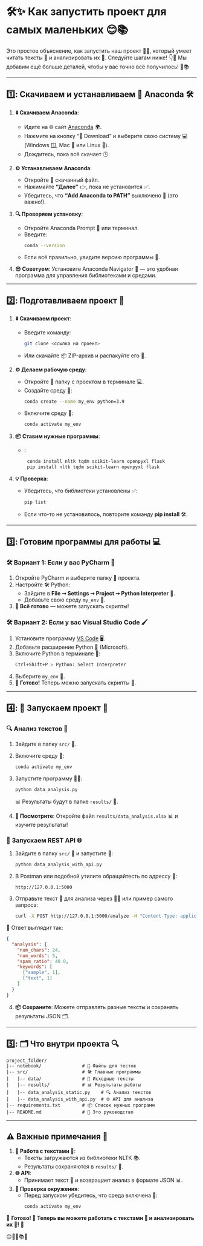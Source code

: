 # 🛠️✨ Как запустить проект для самых маленьких 😊📚

Это простое объяснение, как запустить наш проект 🧑‍💻, который умеет читать тексты 📜 и анализировать их 🧠. Следуйте шагам ниже! 👇🚀 Мы добавим ещё больше деталей, чтобы у вас точно всё получилось! 💪📚

---

## 1️⃣: Скачиваем и устанавливаем 🐍 **Anaconda** 🛠️

1. **⬇️ Скачиваем Anaconda**:
   - Идите на 🌐 сайт [Anaconda](https://www.anaconda.com/products/distribution) 🌍.
   - Нажмите на кнопку “💾 Download” и выберите свою систему 💻 (Windows 🪟, Mac 🍎 или Linux 🐧).
   - Дождитесь, пока всё скачает 🕒.

2. **⚙️ Устанавливаем Anaconda**:
   - Откройте 📂 скачанный файл.
   - Нажимайте **“Далее”** 👉, пока не установится ✅.
   - Убедитесь, что **“Add Anaconda to PATH”** выключено 🚫 (это важно!).

3. **🔍 Проверяем установку**:
   - Откройте Anaconda Prompt 💬 или терминал.
   - Введите:
     ```bash
     conda --version
     ```
   - Если всё правильно, увидите версию программы 🎉.

4. **😎 Советуем**: Установите Anaconda Navigator 🧭 — это удобная программа для управления библиотеками и средами.

---

## 2️⃣: Подготавливаем проект 🧰

1. **⬇️ Скачиваем проект**:
   - Введите команду:
     ```bash
     git clone <ссылка на проект>
     ```
   - Или скачайте 📦 ZIP-архив и распакуйте его 📁.

2. **⚙️ Делаем рабочую среду**:
   - Откройте 📂 папку с проектом в терминале 💻.
   - Создайте среду 🌱:
     ```bash
     conda create --name my_env python=3.9
     ```
   - Включите среду 🔄:
     ```bash
     conda activate my_env
     ```

3. **📦 Ставим нужные программы**:
   - :
     ```bash
      conda install nltk tqdm scikit-learn openpyxl flask
      pip install nltk tqdm scikit-learn openpyxl flask
     ```

4. **💡 Проверка**:
   - Убедитесь, что библиотеки установлены ✅:
     ```bash
     pip list
     ```
   - Если что-то не установилось, повторите команду **pip install** 🛠️.

---

## 3️⃣: Готовим программы для работы 💻

### 🛠️ Вариант 1: Если у вас PyCharm 🧩
1. Откройте PyCharm и выберите папку 📁 проекта.
2. Настройте 🛠️ Python:
   - Зайдите в **File ➞ Settings ➞ Project ➞ Python Interpreter** 🐍.
   - Добавьте свою среду `my_env` 🌱.
3. **🎉 Всё готово** — можете запускать скрипты!

### 🛠️ Вариант 2: Если у вас Visual Studio Code 🖌️
1. Установите программу [VS Code](https://code.visualstudio.com/) 🖥️.
2. Добавьте расширение Python 🐍 (Microsoft).
3. Включите Python в терминале 💬:
   ```bash
   Ctrl+Shift+P > Python: Select Interpreter
   ```
4. Выберите `my_env` 🌱.
5. **🔄 Готово!** Теперь можно запускать скрипты 📜.

---

## 4️⃣: 🚀 Запускаем проект 🏃

### 🔍 **Анализ текстов 📜**
1. Зайдите в папку `src/` 📂.
2. Включите среду 🌱:
   ```bash
   conda activate my_env
   ```
3. Запустите программу 🧑‍💻:
   ```bash
   python data_analysis.py
   ```
   📊 Результаты будут в папке `results/` 📁.

4. **👀 Посмотрите**: Откройте файл `results/data_analysis.xlsx` 📊 и изучите результаты!

### 🔗 **Запускаем REST API 🌐**
1. Зайдите в папку `src/` 📂 и запустите 🔄:
   ```bash
   python data_analysis_with_api.py
   ```
2. В Postman или подобной утилите обращайтесть по адрессу 🔗:
   ```
   http://127.0.0.1:5000
   ```
3. Отправьте текст 📜 для анализа через 🧑‍💻 или пример самого запроса:
   ```bash
   curl -X POST http://127.0.0.1:5000/analyze -H "Content-Type: application/json" -d '{"text": "Ваш текст"}'
   ```

🎉 Ответ выглядит так:
```json
{
  "analysis": {
    "num_chars": 24,
    "num_words": 5,
    "spam_ratio": 40.0,
    "keywords": [
      ["sample", 1],
      ["text", 1]
    ]
  }
}
```
4. **📦 Сохраните**: Можете отправлять разные тексты и сохранять результаты JSON 🗂️.

---

## 5️⃣: 🗂️ Что внутри проекта 🔍
```
project_folder/
|-- notebook/               # 📓 Файлы для тестов
|-- src/                    # 🛠️ Главные программы
|   |-- data/               # 📜 Исходные тексты
|   |-- results/            # 📊 Результаты работы
|   |-- data_analysis_static.py    # 🔍 Анализ текстов
|   |-- data_analysis_with_api.py  # 🌐 API для анализа
|-- requirements.txt        # 📦 Список нужных программ
|-- README.md               # 📘 Это руководство
```

---

## ⚠️ Важные примечания 📝
1. **📝 Работа с текстами 📜**:
   - Тексты загружаются из библиотеки NLTK 📚.
   - Результаты сохраняются в `results/` 📁.
2. **🌐 API**:
   - Принимает текст 📜 и возвращает анализ в формате JSON 📊.
3. **🔄 Проверка окружения**:
   - Перед запуском убедитесь, что среда включена 🌱:
     ```bash
     conda activate my_env
     ```

🎉 **Готово! 🥳 Теперь вы можете работать с текстами 📜 и анализировать их 🧠! 🚀**

😊🧑‍💻📚✨

